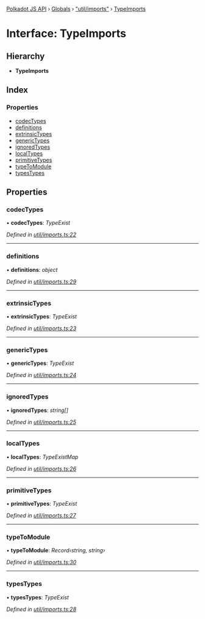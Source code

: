 [Polkadot JS API](../README.md) › [Globals](../globals.md) › ["util/imports"](../modules/_util_imports_.md) › [TypeImports](_util_imports_.typeimports.md)

# Interface: TypeImports

## Hierarchy

* **TypeImports**

## Index

### Properties

* [codecTypes](_util_imports_.typeimports.md#codectypes)
* [definitions](_util_imports_.typeimports.md#definitions)
* [extrinsicTypes](_util_imports_.typeimports.md#extrinsictypes)
* [genericTypes](_util_imports_.typeimports.md#generictypes)
* [ignoredTypes](_util_imports_.typeimports.md#ignoredtypes)
* [localTypes](_util_imports_.typeimports.md#localtypes)
* [primitiveTypes](_util_imports_.typeimports.md#primitivetypes)
* [typeToModule](_util_imports_.typeimports.md#typetomodule)
* [typesTypes](_util_imports_.typeimports.md#typestypes)

## Properties

###  codecTypes

• **codecTypes**: *TypeExist*

*Defined in [util/imports.ts:22](https://github.com/polkadot-js/api/blob/a2269cd999/packages/typegen/src/util/imports.ts#L22)*

___

###  definitions

• **definitions**: *object*

*Defined in [util/imports.ts:29](https://github.com/polkadot-js/api/blob/a2269cd999/packages/typegen/src/util/imports.ts#L29)*

___

###  extrinsicTypes

• **extrinsicTypes**: *TypeExist*

*Defined in [util/imports.ts:23](https://github.com/polkadot-js/api/blob/a2269cd999/packages/typegen/src/util/imports.ts#L23)*

___

###  genericTypes

• **genericTypes**: *TypeExist*

*Defined in [util/imports.ts:24](https://github.com/polkadot-js/api/blob/a2269cd999/packages/typegen/src/util/imports.ts#L24)*

___

###  ignoredTypes

• **ignoredTypes**: *string[]*

*Defined in [util/imports.ts:25](https://github.com/polkadot-js/api/blob/a2269cd999/packages/typegen/src/util/imports.ts#L25)*

___

###  localTypes

• **localTypes**: *TypeExistMap*

*Defined in [util/imports.ts:26](https://github.com/polkadot-js/api/blob/a2269cd999/packages/typegen/src/util/imports.ts#L26)*

___

###  primitiveTypes

• **primitiveTypes**: *TypeExist*

*Defined in [util/imports.ts:27](https://github.com/polkadot-js/api/blob/a2269cd999/packages/typegen/src/util/imports.ts#L27)*

___

###  typeToModule

• **typeToModule**: *Record‹string, string›*

*Defined in [util/imports.ts:30](https://github.com/polkadot-js/api/blob/a2269cd999/packages/typegen/src/util/imports.ts#L30)*

___

###  typesTypes

• **typesTypes**: *TypeExist*

*Defined in [util/imports.ts:28](https://github.com/polkadot-js/api/blob/a2269cd999/packages/typegen/src/util/imports.ts#L28)*
